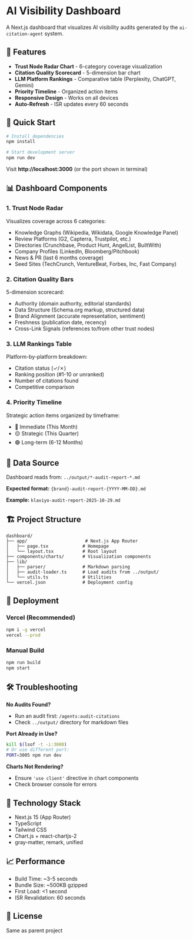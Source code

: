 # AI Visibility Dashboard

A Next.js dashboard that visualizes AI visibility audits generated by the `ai-citation-agent` system.

## 🎯 Features

- **Trust Node Radar Chart** - 6-category coverage visualization
- **Citation Quality Scorecard** - 5-dimension bar chart
- **LLM Platform Rankings** - Comparative table (Perplexity, ChatGPT, Gemini)
- **Priority Timeline** - Organized action items
- **Responsive Design** - Works on all devices
- **Auto-Refresh** - ISR updates every 60 seconds

## 🚀 Quick Start

```bash
# Install dependencies
npm install

# Start development server
npm run dev
```

Visit **http://localhost:3000** (or the port shown in terminal)

## 📊 Dashboard Components

### 1. Trust Node Radar
Visualizes coverage across 6 categories:
- Knowledge Graphs (Wikipedia, Wikidata, Google Knowledge Panel)
- Review Platforms (G2, Capterra, Trustpilot, etc.)
- Directories (Crunchbase, Product Hunt, AngelList, BuiltWith)
- Company Profiles (LinkedIn, Bloomberg/Pitchbook)
- News & PR (last 6 months coverage)
- Seed Sites (TechCrunch, VentureBeat, Forbes, Inc, Fast Company)

### 2. Citation Quality Bars
5-dimension scorecard:
- Authority (domain authority, editorial standards)
- Data Structure (Schema.org markup, structured data)
- Brand Alignment (accurate representation, sentiment)
- Freshness (publication date, recency)
- Cross-Link Signals (references to/from other trust nodes)

### 3. LLM Rankings Table
Platform-by-platform breakdown:
- Citation status (✓/✗)
- Ranking position (#1-10 or unranked)
- Number of citations found
- Competitive comparison

### 4. Priority Timeline
Strategic action items organized by timeframe:
- 🔴 Immediate (This Month)
- 🟡 Strategic (This Quarter)
- 🟢 Long-term (6-12 Months)

## 📁 Data Source

Dashboard reads from: `../output/*-audit-report-*.md`

**Expected format:** `{brand}-audit-report-{YYYY-MM-DD}.md`

**Example:** `klaviyo-audit-report-2025-10-29.md`

## 🏗️ Project Structure

```
dashboard/
├── app/                      # Next.js App Router
│   ├── page.tsx             # Homepage
│   └── layout.tsx           # Root layout
├── components/charts/       # Visualization components
├── lib/
│   ├── parser/              # Markdown parsing
│   ├── audit-loader.ts      # Load audits from ../output/
│   └── utils.ts             # Utilities
└── vercel.json              # Deployment config
```

## 🚢 Deployment

### Vercel (Recommended)

```bash
npm i -g vercel
vercel --prod
```

### Manual Build

```bash
npm run build
npm start
```

## 🛠️ Troubleshooting

**No Audits Found?**
- Run an audit first: `/agents:audit-citations`
- Check `../output/` directory for markdown files

**Port Already in Use?**
```bash
kill $(lsof -t -i:3000)
# Or use different port:
PORT=3005 npm run dev
```

**Charts Not Rendering?**
- Ensure `'use client'` directive in chart components
- Check browser console for errors

## 🔧 Technology Stack

- Next.js 15 (App Router)
- TypeScript
- Tailwind CSS
- Chart.js + react-chartjs-2
- gray-matter, remark, unified

## 📈 Performance

- Build Time: ~3-5 seconds
- Bundle Size: ~500KB gzipped
- First Load: <1 second
- ISR Revalidation: 60 seconds

## 📝 License

Same as parent project
